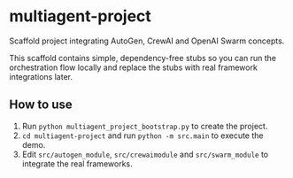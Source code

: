 
# multiagent-project

Scaffold project integrating AutoGen, CrewAI and OpenAI Swarm concepts.

This scaffold contains simple, dependency-free stubs so you can run the
orchestration flow locally and replace the stubs with real framework
integrations later.

## How to use

1. Run `python multiagent_project_bootstrap.py` to create the project.
2. `cd multiagent-project` and run `python -m src.main` to execute the demo.
3. Edit `src/autogen_module`, `src/crewaimodule` and `src/swarm_module`
   to integrate the real frameworks.
